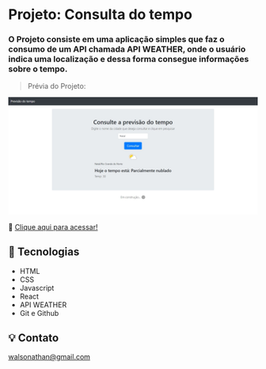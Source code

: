 # Projeto: Consulta do tempo

### O Projeto consiste em uma aplicação simples que faz o consumo de um API chamada API WEATHER, onde o usuário indica uma localização e dessa forma consegue informações sobre o tempo.

> Prévia do Projeto:

![imagem](.github/image/preview.JPG)

🔗 [Clique aqui para acessar!](https://dabliuene.github.io/consulta-tempo/)

## 🧰 Tecnologias

- HTML
- CSS
- Javascript
- React
- API WEATHER
- Git e Github

## 💡 Contato

walsonathan@gmail.com
